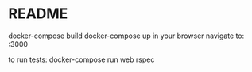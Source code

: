 # README

docker-compose build
docker-compose up
in your browser navigate to: <docker-machine ip>:3000

to run tests: docker-compose run web rspec